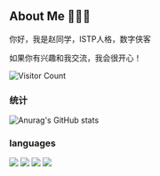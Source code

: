 ## About Me 🧑🏻‍💻

你好，我是赵同学，ISTP人格，数字侠客

如果你有兴趣和我交流，我会很开心！

![Visitor Count](https://profile-counter.glitch.me/ZhaoTongXue0/count.svg) 

### 统计

![Anurag's GitHub stats](https://github-readme-stats.vercel.app/api?username=qianyu-wor&show_icons=true&theme=white&locale=cn)

### languages

<span > <img src="https://img.shields.io/badge/-HTML5-E34F26?style=flat-square&logo=html5&logoColor=white" /> <img src="https://img.shields.io/badge/-CSS3-1572B6?style=flat-square&logo=css3" /> <img src="https://img.shields.io/badge/-JavaScript-oringe?style=flat-square&logo=javascript" /> <img src="https://img.shields.io/badge/-React.js-oringe?style=flat-square&logo=React" /></span>
